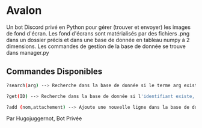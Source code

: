 # Avalon

Un bot Discord privé en Python pour gérer (trouver et envoyer) les images de fond d'écran. Les fond d'écrans sont matérialisés par des fichiers .png dans un dossier précis et dans une base de donnée en tableau numpy à 2 dimensions. Les commandes de gestion de la base de donnée se trouve dans manager.py

## Commandes Disponibles
```bash
?search(arg) --> Recherche dans la base de donnée si le terme arg existe dans celle-ci, si c'est vrai, renvoie le/les titre(s) complet(s) ainsi que le/les identifiant(s)
```
```bash
?get(ID) --> Recherche dans la base de donnée si l'identifiant existe, si c'est le cas, renvoie l'image correspondante avec son titre complet
```
```bash
?add (nom,attachement) --> Ajoute une nouvelle ligne dans la base de donnée et télécharge l'image attachée au message dans le dossier pour
```


Par Hugojuggernot, Bot Privée
